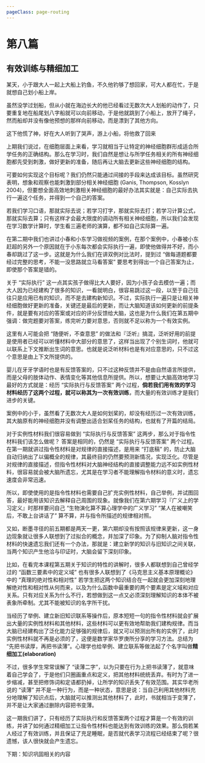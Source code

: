 ```yaml
---
pageClass: page-routing 
---
```


# 第八篇

## 有效训练与精细加工 <Badge text="主题"/>

<div class="case">
    <p>某天，小于跟大人一起上大船上钓鱼，不久他钓够了想回家，可大人都在忙，于是就想自己划小船上岸。</p>
    <p>虽然没学过划船，但从小就在海边长大的他已经看过无数次大人划船的动作了，只要重复地在船尾划八字船就可以向前移动，于是他就跳到了小船上，放开了绳子，然而船却并没有像他预想的那样向前移动，而是漂到了其他方向。</p>
    <p>这下他慌了神，好在大人听到了哭声，游上小船，将他救了回来</p>
</div>

上期我们说过，在细胞层面上来看，学习就相当于让特定的神经细胞群形成适合所学任务的正确结构。那么在学习时，我们自然是想让与所学任务相关的所有神经细胞都先受到刺激，做好更新的准备，随后再让大脑去更新这些神经细胞的结构。

可要如何实现这个目标呢？我们仍然只能通过间接的手段来达成该目标。虽然研究表明，想象和观察也能刺激到部分相关神经细胞 (Ganis, Thompson, Kosslyn 2004)，但要想全面高效地刺激相关神经细胞的最好办法其实就是：自己实际去执行一遍这个任务，并得到一个自己的答案。

若我们学习口语，那就实际去说；若学习打字，那就实际去打；若学习计算公式，那就实际去算；只有这样才会最大限度的调动所有相关神经细胞，所以我们会发现在学习数学计算时，学生看三遍老师的演算，都不如自己实际算一遍。

在第二期中我们也讲过小春和小东学习做视频的案例，在那个案例中，小春被小东赶超的另外一个原因就在于小东每次都会实际执行一遍，即使他做得并不好，而小春却跳过了这一步。这就是为什么我们在讲双例对比法时，提到过 “做每道题都要经过完整的思考，不能一没思路就立马看答案” 要思考到得出一个自己答案为止，即使那个答案是错的。

关于 “实际执行” 这一点其实孩子做得比大人要好，因为小孩子会去模仿一遍；而大人因为已经建构了很多的知识，一看就明白，很容易跳过这一段，以至于自己往往只是应用已有的知识，而不是去建构新知识。不过，实际执行一遍只是让相关神经细胞做好更新的准备，关键还是最后的更新，而让大脑知道该如何更新的前提条件，就是要有对应的答案或对应的评分反馈给大脑，这也是为什么我们在第五期中强调：做完题要对答案，练完听力要对意思，否则就不足以称为一个有效实例。

这里有人可能会把 “随便听，不查意思” 的做法和『泛听』搞混，泛听好用的前提是使用者已经可以听懂材料中大部分的意思了，这样当出现了个别生词时，他就可以联系上下文推断出生词的意思。也就是说泛听材料也是有对应意思的，只不过这个意思是由上下文所提供的。

婴儿在牙牙学语时也是有反馈答案的，只不过这种反馈并不是由自然语言所提供，而是父母的肢体动作、表情变化等其他信息所提供。所以，想要让大脑高效地学习最好的方式就是：经历 “实际执行与反馈答案” 两个过程，**倘若我们用有效的学习材料经历了这两个过程，就可以称其为一次有效训练**，而大量的有效训练才是我们进步的关键。

案例中的小于，虽然看了无数次大人是如何划桨的，却没有经历过一次有效训练，其大脑原有的神经细胞并没有调整出适合划桨任务的结构，也就有了开篇的结局。

对于实例性材料我们很容易做到 “实际执行与反馈答案” 这两步，那么对于指令性材料我们该怎么做呢？
答案是相同的，仍然是 “实际执行与反馈答案” 两个过程。在第一期就讲过指令性材料是对规律的直接描述，是用来 “打底稿” 的，防止大脑自动归纳出了以偏概全的规律，其最终目的仍然要预测新情况，实现泛化。尽管是对规律的直接描述，但指令性材料对大脑神经结构的直接调整能力远不如实例性材料，很容易就会被大脑所遗忘，尤其是在学习者不能理解指令材料的意义时，遗忘速度会非常迅速。

所以，即使使用的是指令性材料也需要自己扩充实例性材料，自己举例，并试图回答，最好能用该知识去解释自己周围的现象。就像我们在第六期学习『广义上的学习定义』时那样要问自己 “生物演化算不算心理学中的广义学习” “某人在被嘲笑后，不敢上台讲话了” 算不算，并与指令所描述的规律相对照。

又如，断墨寻径的前五期都是两天一更，第六期却没有按照该规律来更新，这一身边现象就让很多人联想到了过拟合的概念，并加深了印象。为了抑制人脑对指令性材料的快速遗忘我们还有一个办法，那就是：建立新学的知识与旧知识之间关联，当两个知识产生他洽与印证时，大脑会留下深刻印象。

比如，在看完本课程第五期关于知识的特性的讲解时，很多人都联想到自己曾经学过的 “函数三要素中的定义域” 也有很多人联想到了《马克思主义基本原理概论》中的 “真理的绝对性和相对性” 若学生把这两个知识结合在一起就会更加深刻地理解绝对性和相对性从何而来，以及为什么函数中最重要的两个要素是定义域和对应关系。只有对应关系为什么不行，若想做到这一点又必须深刻理解知识的本体不被表象所牵制。尤其不能被知识的名字所干扰。

当经历了举例、建立新旧知识联系等操作后，原本短短一句的指令性材料就会扩展出大量的实例性材料和其他材料，这些材料可以更有效地帮助我们建构规律。而当大脑已经建构出了泛化能力足够强的规律后，就又可以预测出所有的实例了，此时实例性材料就不再是必须的了，这便是数学家华罗庚所分享的学习方法。总结为 “先把书读厚，再把书读薄”。心理学也给举例、建立联系等做法起了个名字叫做**精细加工(elaboration)**

不过，很多学生常常误解了 “读薄二字”，以为只要在行为上把书读薄了，就意味着自己学会了，于是他们只圈画重点和定义，把其他材料统统丢弃。有时为了进一步缩减，甚至把修饰词和定语都扔掉，让所学的知识丢失了有效范围。其实华老所说的 “读薄” 并不是一种行为，而是一种状态，意思是说：当自己利用其他材料充分地理解了知识点后，大脑就可以推测出其他材料了，此时，书就相当于变薄了，并不是让大家通过删除内容把书变薄。

这一期我们讲了，只有经历了实际执行和反馈答案两个过程才算是一个有效的训练，并讲了如何通过精细加工让指令性材料也能达到有效训练的效果。那么倘若某人经过了有效训练，并且保证了充足睡眠，是否就代表学习流程已经结束了呢？很遗憾，该人很快就会产生遗忘。

下期：知识巩固相关的内容